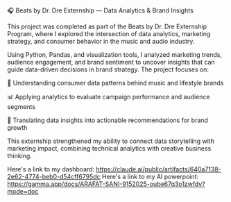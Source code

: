 🎧 Beats by Dr. Dre Externship — Data Analytics & Brand Insights

This project was completed as part of the Beats by Dr. Dre Externship Program, where I explored the intersection of data analytics, marketing strategy, and consumer behavior in the music and audio industry.

Using Python, Pandas, and visualization tools, I analyzed marketing trends, audience engagement, and brand sentiment to uncover insights that can guide data-driven decisions in brand strategy. The project focuses on:

🧠 Understanding consumer data patterns behind music and lifestyle brands

📊 Applying analytics to evaluate campaign performance and audience segments

💬 Translating data insights into actionable recommendations for brand growth

This externship strengthened my ability to connect data storytelling with marketing impact, combining technical analytics with creative business thinking.

Here's a link to my dashboard: https://claude.ai/public/artifacts/640a7138-2e62-4774-beb0-d54cff6795dc
Here's a link to my AI powerpoint: https://gamma.app/docs/ARAFAT-SANI-9152025-oube67q3o1zwfdv?mode=doc
